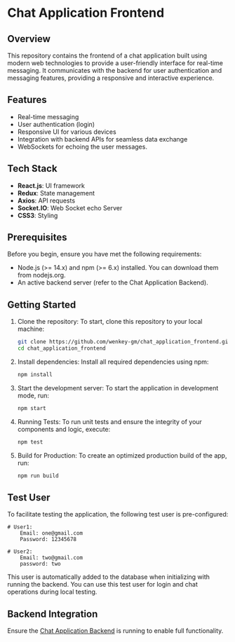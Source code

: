 # Chat Application Frontend

## Overview

This repository contains the frontend of a chat application built using modern web technologies to provide a user-friendly interface for real-time messaging. It communicates with the backend for user authentication and messaging features, providing a responsive and interactive experience.

## Features

- Real-time messaging
- User authentication (login)
- Responsive UI for various devices
- Integration with backend APIs for seamless data exchange
- WebSockets for echoing the user messages.

## Tech Stack

- **React.js**: UI framework
- **Redux**: State management
- **Axios**: API requests
- **Socket.IO**: Web Socket echo Server
- **CSS3**: Styling

## Prerequisites

Before you begin, ensure you have met the following requirements:

- Node.js (>= 14.x) and npm (>= 6.x) installed. You can download them from nodejs.org.
- An active backend server (refer to the Chat Application Backend).

## Getting Started

1. Clone the repository:
    To start, clone this repository to your local machine:

   ```bash
   git clone https://github.com/wenkey-gm/chat_application_frontend.git
   cd chat_application_frontend
   ```

2. Install dependencies:
    Install all required dependencies using npm:

    ```bash
    npm install
    ```

3. Start the development server:
    To start the application in development mode, run:

    ```bash
    npm start
    ```

4. Running Tests:
    To run unit tests and ensure the integrity of your components and logic, execute:

    ```bash
    npm test
    ```

5. Build for Production:
    To create an optimized production build of the app, run:

    ```bash
    npm run build
    ```

## Test User

To facilitate testing the application, the following test user is pre-configured:

```
# User1:
    Email: one@gmail.com
    Password: 12345678

# User2:
    Email: two@gmail.com
    password: two
```

This user is automatically added to the database when initializing with running the backend. You can use this test user for login and chat operations during local testing.


## Backend Integration

Ensure the [Chat Application Backend](https://github.com/wenkey-gm/chat_application_backend) is running to enable full functionality.
